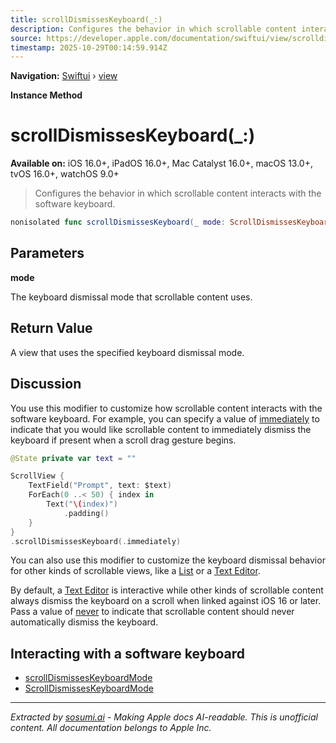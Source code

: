```yaml
---
title: scrollDismissesKeyboard(_:)
description: Configures the behavior in which scrollable content interacts with the software keyboard.
source: https://developer.apple.com/documentation/swiftui/view/scrolldismisseskeyboard(_:)
timestamp: 2025-10-29T00:14:59.914Z
---
```


**Navigation:** [Swiftui](/documentation/swiftui) › [view](/documentation/swiftui/view)

**Instance Method**

# scrollDismissesKeyboard(_:)

**Available on:** iOS 16.0+, iPadOS 16.0+, Mac Catalyst 16.0+, macOS 13.0+, tvOS 16.0+, watchOS 9.0+

> Configures the behavior in which scrollable content interacts with the software keyboard.

```swift
nonisolated func scrollDismissesKeyboard(_ mode: ScrollDismissesKeyboardMode) -> some View
```

## Parameters

**mode**

The keyboard dismissal mode that scrollable content uses.



## Return Value

A view that uses the specified keyboard dismissal mode.

## Discussion

You use this modifier to customize how scrollable content interacts with the software keyboard. For example, you can specify a value of [immediately](/documentation/swiftui/scrolldismisseskeyboardmode/immediately) to indicate that you would like scrollable content to immediately dismiss the keyboard if present when a scroll drag gesture begins.

```swift
@State private var text = ""

ScrollView {
    TextField("Prompt", text: $text)
    ForEach(0 ..< 50) { index in
        Text("\(index)")
            .padding()
    }
}
.scrollDismissesKeyboard(.immediately)
```

You can also use this modifier to customize the keyboard dismissal behavior for other kinds of scrollable views, like a [List](/documentation/swiftui/list) or a [Text Editor](/documentation/swiftui/texteditor).

By default, a [Text Editor](/documentation/swiftui/texteditor) is interactive while other kinds of scrollable content always dismiss the keyboard on a scroll when linked against iOS 16 or later. Pass a value of [never](/documentation/swiftui/scrolldismisseskeyboardmode/never) to indicate that scrollable content should never automatically dismiss the keyboard.

## Interacting with a software keyboard

- [scrollDismissesKeyboardMode](/documentation/swiftui/environmentvalues/scrolldismisseskeyboardmode)
- [ScrollDismissesKeyboardMode](/documentation/swiftui/scrolldismisseskeyboardmode)

---

*Extracted by [sosumi.ai](https://sosumi.ai) - Making Apple docs AI-readable.*
*This is unofficial content. All documentation belongs to Apple Inc.*
